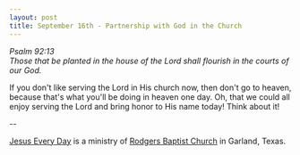 ```yaml
---
layout: post
title: September 16th - Partnership with God in the Church
---
```


_Psalm 92:13  
Those that be planted in the house of the Lord shall flourish in the
courts of our God._

If you don't like serving the Lord in His church now, then don't go
to heaven, because that's what you'll be doing in heaven one day. Oh,
that we could all enjoy serving the Lord and bring honor to His name
today! Think about it!

 --

<a href=http://jesuseveryday.net>Jesus Every Day</a> is a ministry of <a href=http://rodgersbaptist.net>Rodgers Baptist Church</a> in Garland, Texas.

